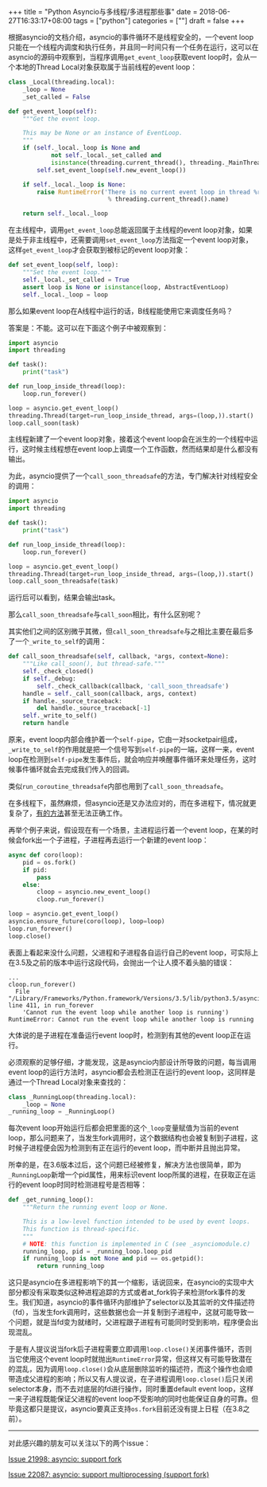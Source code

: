 +++
title = "Python Asyncio与多线程/多进程那些事"
date = 2018-06-27T16:33:17+08:00
tags = ["python"]
categories = [""]
draft = false
+++

根据asyncio的文档介绍，asyncio的事件循环不是线程安全的，一个event loop只能在一个线程内调度和执行任务，并且同一时间只有一个任务在运行，这可以在asyncio的源码中观察到，当程序调用`get_event_loop`获取event loop时，会从一个本地的Thread Local对象获取属于当前线程的event loop：

```python
class _Local(threading.local):
    _loop = None
    _set_called = False

def get_event_loop(self):
    """Get the event loop.

    This may be None or an instance of EventLoop.
    """
    if (self._local._loop is None and
            not self._local._set_called and
            isinstance(threading.current_thread(), threading._MainThread)):
        self.set_event_loop(self.new_event_loop())

    if self._local._loop is None:
        raise RuntimeError('There is no current event loop in thread %r.'
                            % threading.current_thread().name)

    return self._local._loop
```

在主线程中，调用`get_event_loop`总能返回属于主线程的event loop对象，如果是处于非主线程中，还需要调用`set_event_loop`方法指定一个event loop对象，这样`get_event_loop`才会获取到被标记的event loop对象：

```python
def set_event_loop(self, loop):
    """Set the event loop."""
    self._local._set_called = True
    assert loop is None or isinstance(loop, AbstractEventLoop)
    self._local._loop = loop
```

那么如果event loop在A线程中运行的话，B线程能使用它来调度任务吗？

答案是：不能。这可以在下面这个例子中被观察到：

```python
import asyncio
import threading

def task():
    print("task")

def run_loop_inside_thread(loop):
    loop.run_forever()

loop = asyncio.get_event_loop()
threading.Thread(target=run_loop_inside_thread, args=(loop,)).start()
loop.call_soon(task)
```

主线程新建了一个event loop对象，接着这个event loop会在派生的一个线程中运行，这时候主线程想在event loop上调度一个工作函数，然而结果却是什么都没有输出。

为此，asyncio提供了一个`call_soon_threadsafe`的方法，专门解决针对线程安全的调用：

```python
import asyncio
import threading

def task():
    print("task")

def run_loop_inside_thread(loop):
    loop.run_forever()

loop = asyncio.get_event_loop()
threading.Thread(target=run_loop_inside_thread, args=(loop,)).start()
loop.call_soon_threadsafe(task)
```

运行后可以看到，结果会输出task。

那么`call_soon_threadsafe`与`call_soon`相比，有什么区别呢？

其实他们之间的区别微乎其微，但`call_soon_threadsafe`与之相比主要在最后多了一个`_write_to_self`的调用：

```python
def call_soon_threadsafe(self, callback, *args, context=None):
    """Like call_soon(), but thread-safe."""
    self._check_closed()
    if self._debug:
        self._check_callback(callback, 'call_soon_threadsafe')
    handle = self._call_soon(callback, args, context)
    if handle._source_traceback:
        del handle._source_traceback[-1]
    self._write_to_self()
    return handle
```

原来，event loop内部会维护着一个`self-pipe`，它由一对socketpair组成，`_write_to_self`的作用就是把一个信号写到`self-pipe`的一端，这样一来，event loop在检测到`self-pipe`发生事件后，就会响应并唤醒事件循环来处理任务，这时候事件循环就会去完成我们传入的回调。

类似`run_coroutine_threadsafe`内部也用到了`call_soon_threadsafe`。

在多线程下，虽然麻烦，但asyncio还是又办法应对的，而在多进程下，情况就更复杂了，[有的方法](https://link.zhihu.com/?target=https%3A//bugs.python.org/issue33688)甚至无法正确工作。

再举个例子来说，假设现在有一个场景，主进程运行着一个event loop，在某的时候会fork出一个子进程，子进程再去运行一个新建的event loop：

```python
async def coro(loop):
    pid = os.fork()
    if pid:
        pass
    else:
        cloop = asyncio.new_event_loop()
        cloop.run_forever()

loop = asyncio.get_event_loop()
asyncio.ensure_future(coro(loop), loop=loop)
loop.run_forever()
loop.close()
```

表面上看起来没什么问题，父进程和子进程各自运行自己的event loop，可实际上在3.5及之前的版本中运行这段代码，会抛出一个让人摸不着头脑的错误：

```shell
...
cloop.run_forever()
  File "/Library/Frameworks/Python.framework/Versions/3.5/lib/python3.5/asyncio/base_events.py", line 411, in run_forever
    'Cannot run the event loop while another loop is running')
RuntimeError: Cannot run the event loop while another loop is running
```

大体说的是子进程在准备运行event loop时，检测到有其他的event loop正在运行。

必须观察的足够仔细，才能发现，这是asyncio内部设计所导致的问题，每当调用event loop的运行方法时，asyncio都会去检测正在运行的event loop，这同样是通过一个Thread Local对象来查找的：

```python
class _RunningLoop(threading.local):
    _loop = None
_running_loop = _RunningLoop()
```

每次event loop开始运行后都会把里面的这个`_loop`变量赋值为当前的event loop，那么问题来了，当发生fork调用时，这个数据结构也会被复制到子进程，这时候子进程便会因为检测到有正在运行的event loop，而中断并且抛出异常。

所幸的是，在3.6版本过后，这个问题已经被修复，解决方法也很简单，即为`_RunningLoop`新增一个pid属性，用来标识event loop所属的进程，在获取正在运行的event loop时同时检测进程号是否相等：

```python
def _get_running_loop():
    """Return the running event loop or None.

    This is a low-level function intended to be used by event loops.
    This function is thread-specific.
    """
    # NOTE: this function is implemented in C (see _asynciomodule.c)
    running_loop, pid = _running_loop.loop_pid
    if running_loop is not None and pid == os.getpid():
        return running_loop
```

这只是asyncio在多进程影响下的其一个缩影，话说回来，在asyncio的实现中大部分都没有采取类似这种进程追踪的方式或者at_fork钩子来检测fork事件的发生。我们知道，asyncio的事件循环内部维护了selector以及其监听的文件描述符（fd），当发生fork调用时，这些数据也会一并复制到子进程中，这就可能导致一个问题，就是当fd变为就绪时，父进程跟子进程有可能同时受到影响，程序便会出现混乱。

于是有人提议说当fork后子进程需要立即调用`loop.close()`关闭事件循环，否则当它使用这个event loop时就抛出`RuntimeError`异常，但这样又有可能导致潜在的混乱，因为调用`loop.close()`会从底层删除监听的描述符，而这个操作也会顺带造成父进程的影响；所以又有人提议说，在子进程调用`loop.close()`后只关闭selector本身，而不去对底层的fd进行操作，同时重置default event loop，这样一来子进程既能保证父进程的event loop不受影响的同时也能保证自身的可靠。但毕竟这都只是提议，asyncio要真正支持`os.fork`目前还没有提上日程（在3.8之前）。

------

对此感兴趣的朋友可以关注以下的两个issue：

[Issue 21998: asyncio: support fork](https://link.zhihu.com/?target=https%3A//bugs.python.org/issue21998)

[Issue 22087: asyncio: support multiprocessing (support fork)](https://link.zhihu.com/?target=https%3A//bugs.python.org/issue22087)
